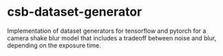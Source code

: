 # csb-dataset-generator
Implementation of dataset generators for tensorflow and pytorch for a camera shake blur model that includes a tradeoff between noise and blur, depending on the exposure time.
